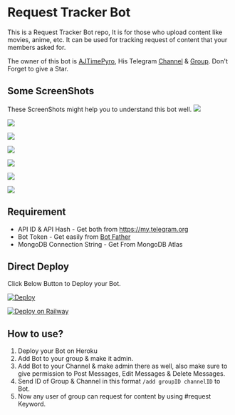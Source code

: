 # Request Tracker Bot

This is a Request Tracker Bot repo, It is for those who upload content like movies, anime, etc. It can be used for tracking request of content that your members asked for.

The owner of this bot is [AJTimePyro](https://t.me/AJTimePyro), His Telegram [Channel](http://t.me/AJPyroVerse) & [Group](http://t.me/AJPyroVerseGroup).
Don't Forget to give a Star.

## Some ScreenShots
These ScreenShots might help you to understand this bot well.
![](https://raw.githubusercontent.com/AJTimePyro/RequestTrackerBot/master/resources/1.jpg)

![](https://raw.githubusercontent.com/AJTimePyro/RequestTrackerBot/master/resources/2.jpg)

![](https://raw.githubusercontent.com/AJTimePyro/RequestTrackerBot/master/resources/3.jpg)

![](https://raw.githubusercontent.com/AJTimePyro/RequestTrackerBot/master/resources/4.jpg)

![](https://raw.githubusercontent.com/AJTimePyro/RequestTrackerBot/master/resources/5.jpg)

![](https://raw.githubusercontent.com/AJTimePyro/RequestTrackerBot/master/resources/6.jpg)

![](https://raw.githubusercontent.com/AJTimePyro/RequestTrackerBot/master/resources/7.jpg)


## Requirement
* API ID & API Hash - Get both from https://my.telegram.org
* Bot Token - Get easily from [Bot Father](https://t.me/BotFather)
* MongoDB Connection String - Get From MongoDB Atlas


## Direct Deploy
Click Below Button to Deploy your Bot.

[![Deploy](https://www.herokucdn.com/deploy/button.svg)](https://heroku.com/deploy?template=https://github.com/Pachukk/RequestTrackerBot)

[![Deploy on Railway](https://railway.app/button.svg)](https://railway.app/new/template?template=https%3A%2F%2Fgithub.com%2FAJTimePyro%2FRequestTrackerBot&envs=API_ID%2CAPI_HASH%2CBOT_TOKEN%2CMONGO_STR&API_IDDesc=+Get+both+from+https%3A%2F%2Fmy.telegram.org&API_HASHDesc=+Get+both+from+https%3A%2F%2Fmy.telegram.org&BOT_TOKENDesc=Get+easily+from+https%3A%2F%2Ft.me%2FBotFather&MONGO_STRDesc=Get+From+MongoDB+Atlas)

## How to use?
1. Deploy your Bot on Heroku
2. Add Bot to your group & make it admin.
3. Add Bot to your Channel & make admin there as well, also make sure to give permission to Post Messages, Edit Messages & Delete Messages.
4. Send ID of Group & Channel in this format `/add groupID channelID` to Bot.
5. Now any user of group can request for content by using #request Keyword.



